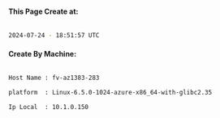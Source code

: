 
   
#### This Page Create at:

```bash

2024-07-24 - 18:51:57 UTC

```

#### Create By Machine:

```bash

Host Name : fv-az1383-283

platform  : Linux-6.5.0-1024-azure-x86_64-with-glibc2.35

Ip Local  : 10.1.0.150

```

